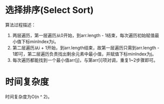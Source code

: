 # 选择排序(Select Sort)
算法过程描述：
1. 两层遍历，第一层遍历从0开始，到arr.length - 1结束，每次遍历初始赋值最小值下标minIndex为i。
2. 第二层遍历从i + 1开始，到arr.length结束，故第一层遍历只需到arr.length - 1即可，第二层遍历负责找出剩余元素中最小值，并赋值下标minIndex为j。
3. 每次遍历都能找到一个最小值arr[j]，与第arr[i]项对调，重复1~2步骤即可。

# 时间复杂度
时间复杂度为O(n ^ 2)。